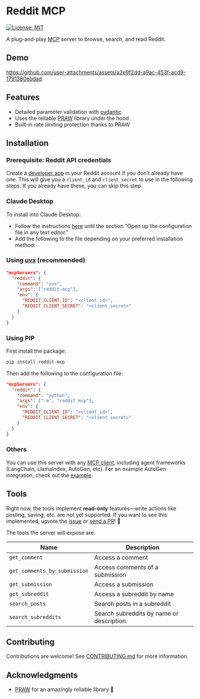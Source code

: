 # Reddit MCP

[![License: MIT](https://img.shields.io/badge/License-MIT-yellow.svg)](https://opensource.org/licenses/MIT)

A plug-and-play [MCP](https://modelcontextprotocol.io) server to browse, search, and read Reddit.



## Demo

https://github.com/user-attachments/assets/a2e9f2dd-a9ac-453f-acd9-1791380ebdad

## Features

- Detailed parameter validation with [pydantic](https://docs.pydantic.dev)
- Uses the reliable [PRAW](https://praw.readthedocs.io/) library under the hood
- Built-in rate limiting protection thanks to PRAW

## Installation

### Prerequisite: Reddit API credentials

Create a [developer app](https://www.reddit.com/prefs/apps) in your Reddit account if you don't already have one. This will give you a `client_id` and `client_secret` to use in the following steps. If you already have these, you can skip this step.

### Claude Desktop

To install into Claude Desktop:

- Follow the instructions [here](https://modelcontextprotocol.io/quickstart/user) until the section "Open up the configuration file in any text editor."
- Add the following to the file depending on your preferred installation method:

### Using [uvx](https://docs.astral.sh/uv/guides/tools/) (recommended)

```json
"mcpServers": {
  "reddit": {
    "command": "uvx",
    "args": ["reddit-mcp"],
    "env": {
      "REDDIT_CLIENT_ID": "<client_id>",
      "REDDIT_CLIENT_SECRET": "<client_secret>"
    }
  }
}
```

### Using PIP

First install the package:

```bash
pip install reddit-mcp
```

Then add the following to the configuration file:

```json
"mcpServers": {
  "reddit": {
    "command": "python",
    "args": ["-m", "reddit_mcp"],
    "env": {
      "REDDIT_CLIENT_ID": "<client_id>",
      "REDDIT_CLIENT_SECRET": "<client_secret>"
    }
  }
}
```

### Others

You can use this server with any [MCP client](https://modelcontextprotocol.io/docs/clients), including agent frameworks (LangChain, LlamaIndex, AutoGen, etc). For an example AutoGen integration, check out the [example](examples/autogen).

## Tools

Right now, the tools implement **read-only** features—write actions like posting, saving, etc. are not yet supported. If you want to see this implemented, upvote the [issue](https://github.com/GridfireAI/reddit-mcp/issues/1) or [send a PR](CONTRIBUTING.md)! 🙌

The tools the server will expose are:

| Name                         | Description                              |
| ---------------------------- | ---------------------------------------- |
| `get_comment`                | Access a comment                         |
| `get_comments_by_submission` | Access comments of a submission          |
| `get_submission`             | Access a submission                      |
| `get_subreddit`              | Access a subreddit by name               |
| `search_posts`               | Search posts in a subreddit              |
| `search_subreddits`          | Search subreddits by name or description |

## Contributing

Contributions are welcome! See [CONTRIBUTING.md](CONTRIBUTING.md) for more information.

## Acknowledgments

- [PRAW](https://praw.readthedocs.io/) for an amazingly reliable library 💙
